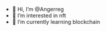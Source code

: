 - 👋 Hi, I’m @Angerreg
- 👀 I’m interested in nft
- 🌱 I’m currently learning blockchain

<!---
Angerreg/Angerreg is a ✨ special ✨ repository because its `README.md` (this file) appears on your GitHub profile.
You can click the Preview link to take a look at your changes.
--->
